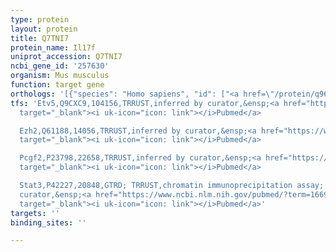 ```yaml
---
type: protein
layout: protein
title: Q7TNI7
protein_name: Il17f
uniprot_accession: Q7TNI7
ncbi_gene_id: '257630'
organism: Mus musculus
function: target gene
orthologs: '[{"species": "Homo sapiens", "id": ["<a href=\"/protein/q96pd4\">Q96PD4</a>"]}, {"species": "Rattus norvegicus", "id": ["A0A0H2UHJ7"]}]'
tfs: 'Etv5,Q9CXC9,104156,TRRUST,inferred by curator,&ensp;<a href="https://www.ncbi.nlm.nih.gov/pubmed/?term=24486067%5Buid%5D+OR+29087512%5Buid%5D"
  target="_blank"><i uk-icon="icon: link"></i>Pubmed</a>

  Ezh2,Q61188,14056,TRRUST,inferred by curator,&ensp;<a href="https://www.ncbi.nlm.nih.gov/pubmed/?term=21674483%5Buid%5D+OR+29087512%5Buid%5D"
  target="_blank"><i uk-icon="icon: link"></i>Pubmed</a>

  Pcgf2,P23798,22658,TRRUST,inferred by curator,&ensp;<a href="https://www.ncbi.nlm.nih.gov/pubmed/?term=21674483%5Buid%5D+OR+29087512%5Buid%5D"
  target="_blank"><i uk-icon="icon: link"></i>Pubmed</a>

  Stat3,P42227,20848,GTRD; TRRUST,chromatin immunoprecipitation assay; inferred by
  curator,&ensp;<a href="https://www.ncbi.nlm.nih.gov/pubmed/?term=16698929%5Buid%5D+OR+27924024%5Buid%5D+OR+29087512%5Buid%5D"
  target="_blank"><i uk-icon="icon: link"></i>Pubmed</a>'
targets: ''
binding_sites: ''

---
```

